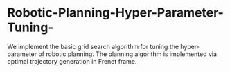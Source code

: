# Robotic-Planning-Hyper-Parameter-Tuning-
We implement the basic grid search algorithm for tuning the hyper-parameter of robotic planning. The planning algorithm is implemented via optimal trajectory generation in Frenet frame.  
